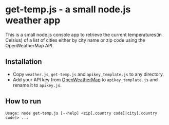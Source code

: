 # get-temp.js - a small node.js weather app

This is a small node.js console app to retrieve the current temperatures(in Celsius) of a list of cities either by city name or zip code using the OpenWeatherMap API.

## Installation

* Copy `weather.js`, `get-temp.js` and `apikey_template.js` to any directory.
* Add your API key from [OpenWeatherMap](https://openweathermap.org/) to `apikey_template.js` and rename it to `apikey.js`.

## How to run

`Usage: node get-temp.js [--help] <zip[,country code]|city[,country code]> ...`